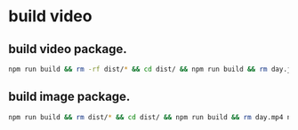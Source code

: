 #  build video

## build video package.
```bash
npm run build && rm -rf dist/* && cd dist/ && npm run build && rm day.jpg night.jpg && zip -r daynight.zip ./* && mv daynight.zip ../daynightVideo.zip && cd ..

```

## build image package.
```bash
npm run build && rm dist/* && cd dist/ && npm run build && rm day.mp4 night.mp4 && zip -r daynight.zip ./* && mv daynight.zip ../daynightImage.zip && cd .. 
``` 
